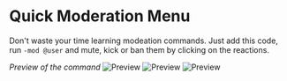 # Quick Moderation Menu
Don't waste your time learning modeation commands. Just add this code, run `-mod @user` and mute, kick or ban them by clicking on the reactions.

*Preview of the command*
![Preview](https://i.imgur.com/QRrJPtd.png)
![Preview](https://i.imgur.com/lHDhAGB.png)
![Preview](https://i.imgur.com/deZGjcv.png)